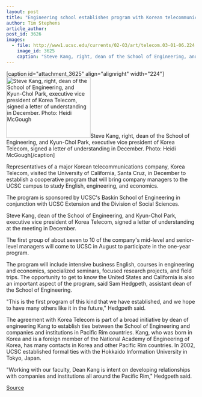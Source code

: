 ```yaml
---
layout: post
title: "Engineering school establishes program with Korean telecommunications firm"
author: Tim Stephens
article_author: 
post_id: 3626
images:
  - file: http://www1.ucsc.edu/currents/02-03/art/telecom.03-01-06.224.jpg
    image_id: 3625
    caption: "Steve Kang, right, dean of the School of Engineering, and Kyun-Chol Park, executive vice president of Korea Telecom, signed a letter of understanding in December. Photo: Heidi McGough"
---
```


[caption id="attachment_3625" align="alignright" width="224"]<a href="http://dev-ucsc-news.pantheonsite.io/wp-content/uploads/2003/01/telecom.03-01-06.224.jpg"><img class="size-full wp-image-3625" src="http://dev-ucsc-news.pantheonsite.io/wp-content/uploads/2003/01/telecom.03-01-06.224.jpg" alt="Steve Kang, right, dean of the School of Engineering, and Kyun-Chol Park, executive vice president of Korea Telecom, signed a letter of understanding in December. Photo: Heidi McGough" width="224" height="162" /></a>Steve Kang, right, dean of the School of Engineering, and Kyun-Chol Park, executive vice president of Korea Telecom, signed a letter of understanding in December. Photo: Heidi McGough[/caption]
<p>
  Representatives of a major Korean telecommunications company, Korea Telecom, visited the University of California, Santa Cruz, in December to establish a cooperative program that will bring company managers to the UCSC campus to study English, engineering, and economics.
</p>
<p>
  The program is sponsored by UCSC's Baskin School of Engineering in conjunction with UCSC Extension and the Division of Social Sciences.<br>
</p>
<p>
  Steve Kang, dean of the School of Engineering, and Kyun-Chol Park, executive vice president of Korea Telecom, signed a letter of understanding at the meeting in December.<br>
</p>
<p>
  The first group of about seven to 10 of the company's mid-level and senior-level managers will come to UCSC in August to participate in the one-year program.
</p>
<p>
  The program will include intensive business English, courses in engineering and economics, specialized seminars, focused research projects, and field trips. The opportunity to get to know the United States and California is also an important aspect of the program, said Sam Hedgpeth, assistant dean of the School of Engineering.<br>
</p>
<p>
  "This is the first program of this kind that we have established, and we hope to have many others like it in the future," Hedgpeth said.<br>
</p>
<p>
  The agreement with Korea Telecom is part of a broad initiative by dean of engineering Kang to establish ties between the School of Engineering and companies and institutions in Pacific Rim countries. Kang, who was born in Korea and is a foreign member of the National Academy of Engineering of Korea, has many contacts in Korea and other Pacific Rim countries. In 2002, UCSC established formal ties with the Hokkaido Information University in Tokyo, Japan.
</p>
<p>
  "Working with our faculty, Dean Kang is intent on developing relationships with companies and institutions all around the Pacific Rim," Hedgpeth said.<br>
</p>
<p><a href="http://www1.ucsc.edu/currents/02-03/01-06/telecom.html" title="Permalink to telecom">Source</a></p>

